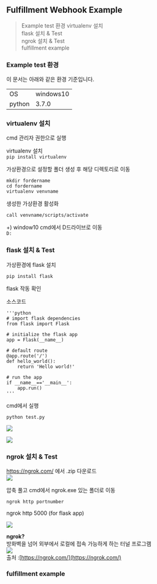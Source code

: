 ## Fulfillment Webhook Example  
 
 > Example test 환경
 > virtualenv 설치  
 > flask 설치 & Test  
 > ngrok 설치 & Test  
 > fulfillment example    
 
 ### Example test 환경
 
이 문서는 아래와 같은 환경 기준입니다.
  
|  |  |  
|--|--|  
| OS | windows10 |  
| python | 3.7.0 |    

### virtualenv 설치   

cmd 관리자 권한으로 실행  

virtualenv 설치  
`pip install virtualenv`  

가상환경으로 설정할 폴더 생성 후 해당 디렉토리로 이동  

    mkdir fordername  
    cd fordername  
    virtualenv venvname    

생성한 가상환경 활성화  

    call venvname/scripts/activate  

+) window10 cmd에서 D드라이브로 이동  
`D:`  


### flask 설치 & Test   

가상환경에 flask 설치

    pip install flask  

flask 작동 확인 

소스코드  

    '''python
    # import flask dependencies  
    from flask import Flask  
    
    # initialize the flask app  
    app = Flask(__name__)
    
    # default route  
    @app.route('/')
    def hello_world():
	    return 'Hello world!'
	    
	# run the app
	if __name__=='__main__':
		app.run()
    '''
    
cmd에서 실행

    python test.py  

![
](https://lh3.googleusercontent.com/Tv_5Esg7Ni_pXUzJ5dxkMDkci__Rk_iR3mnvqzsQarL0hlgJz52u7WxFijgU8JxKK2QQIAumP5a0 "flask")  

![
  ](https://lh3.googleusercontent.com/2gMm9ha5CdG6sAEERiya_prxWa3XCwrjX3TBw9ZMUNYT_gNd1GpSNsgEezE5zOO6SqkEb7G3L9yv "flask2")  

### ngrok 설치 & Test    

https://ngrok.com/ 에서 .zip 다운로드  
![
](https://lh3.googleusercontent.com/LnSbRKQQi2A8uktsBLF52Jp4kuukyiZVRIF9ysj54fEXLG3ITnVsjYqHqjehwuo-tqFC4hurtLKO "ngrok")  

압축 풀고 cmd에서 ngrok.exe 있는 폴더로 이동

    ngrok http portnumber  
ngrok http 5000 (for flask app)  

![
](https://lh3.googleusercontent.com/wyf7gR-snqaHOpQU0CzscAl2Rw2Jkwa9jG_UfQ29IhtDazm8-DI8CJgXXSDrOCQHMVxL0iTglWxb "ngrok2")  

**ngrok?**  
방화벽을 넘어 외부에서 로컬에 접속 가능하게 하는 터널 프로그램  
![
](https://lh3.googleusercontent.com/vyy_IjrEMzWD13LF31gX5sMfZRGPLAzyP33C7rthaJdce7P8yeJfL_q4zRbfEPFSxvG0lX3I39Qu "ngrok3")  
출처 :[https://ngrok.com/](https://ngrok.com/)  


### fulfillment example   




<!--stackedit_data:
eyJoaXN0b3J5IjpbNzUzMTc4NTQzXX0=
-->